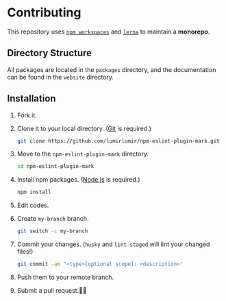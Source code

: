 # Contributing

This repository uses [`npm workspaces`](https://docs.npmjs.com/cli/using-npm/workspaces) and [`lerna`](https://lerna.js.org/) to maintain a **monorepo**.

## Directory Structure

All packages are located in the `packages` directory, and the documentation can be found in the `website` directory.

## Installation

1. Fork it.

1. Clone it to your local directory. ([Git](https://git-scm.com/downloads) is required.)

    ```sh
    git clone https://github.com/lumirlumir/npm-eslint-plugin-mark.git
    ```

1. Move to the `npm-eslint-plugin-mark` directory.

    ```sh
    cd npm-eslint-plugin-mark
    ```

1. Install npm packages. ([Node.js](https://nodejs.org/en) is required.)

    ```sh
    npm install
    ```

1. Edit codes.

1. Create `my-branch` branch.

    ```sh
    git switch -c my-branch
    ```

1. Commit your changes. (`husky` and `lint-staged` will lint your changed files!)

    ```sh
    git commit -am "<type>[optional scope]: <description>"
    ```

1. Push them to your remote branch.

1. Submit a pull request.🙇‍♂️
